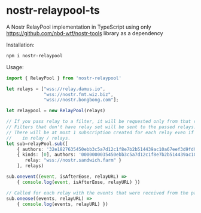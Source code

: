 # nostr-relaypool-ts
A Nostr RelayPool implementation in TypeScript using only https://github.com/nbd-wtf/nostr-tools library as a dependency 

Installation:

```bash
npm i nostr-relaypool
```

Usage:

```typescript
import { RelayPool } from 'nostr-relaypool'

let relays = ["wss://relay.damus.io",
              "wss://nostr.fmt.wiz.biz",
              "wss://nostr.bongbong.com"];

let relaypool = new RelayPool(relays)

// If you pass relay to a filter, it will be requested only from that relay.
// Filters that don't have relay set will be sent to the passed relays.
// There will be at most 1 subscription created for each relay even if it's passed multiple times
//    in relay / relays.
let sub=relayPool.sub([
    { authors: '32e1827635450ebb3c5a7d12c1f8e7b2b514439ac10a67eef3d9fd9c5c68e245' },
    { kinds: [0], authors: '0000000035450ebb3c5a7d12c1f8e7b2b514439ac10a67eef3d9fd9c5c68e245',
       relay: "wss://nostr.sandwich.farm" }
    ], relays)

sub.onevent((event, isAfterEose, relayURL) =>
    { console.log(event, isAfterEose, relayURL) })

// Called for each relay with the events that were received from the particular server
sub.oneose((events, relayURL) =>
    { console.log(events, relayURL) })
```
